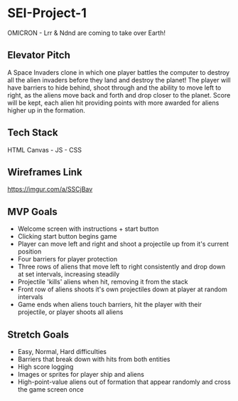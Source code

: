 # SEI-Project-1
OMICRON - Lrr & Ndnd are coming to take over Earth!

## Elevator Pitch
A Space Invaders clone in which one player battles the computer to destroy all the alien invaders before they land and destroy the planet! The player will have barriers to hide behind, shoot through and the ability to move left to right, as the aliens move back and forth and drop closer to the planet. Score will be kept, each alien hit providing points with more awarded for aliens higher up in the formation.

## Tech Stack
HTML Canvas - JS - CSS

## Wireframes Link
https://imgur.com/a/SSCjBav

## MVP Goals
- Welcome screen with instructions + start button
- Clicking start button begins game
- Player can move left and right and shoot a projectile up from it's current position
- Four barriers for player protection
- Three rows of aliens that move left to right consistently and drop down at set intervals, increasing steadily
- Projectile 'kills' aliens when hit, removing it from the stack
- Front row of aliens shoots it's own projectiles down at player at random intervals
- Game ends when aliens touch barriers, hit the player with their projectile, or player shoots all aliens

## Stretch Goals
- Easy, Normal, Hard difficulties
- Barriers that break down with hits from both entities
- High score logging
- Images or sprites for player ship and aliens
- High-point-value aliens out of formation that appear randomly and cross the game screen once